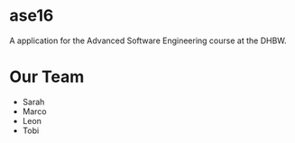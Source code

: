 # ase16
A application for the Advanced Software Engineering course at the DHBW.

# Our Team
- Sarah
- Marco
- Leon
- Tobi